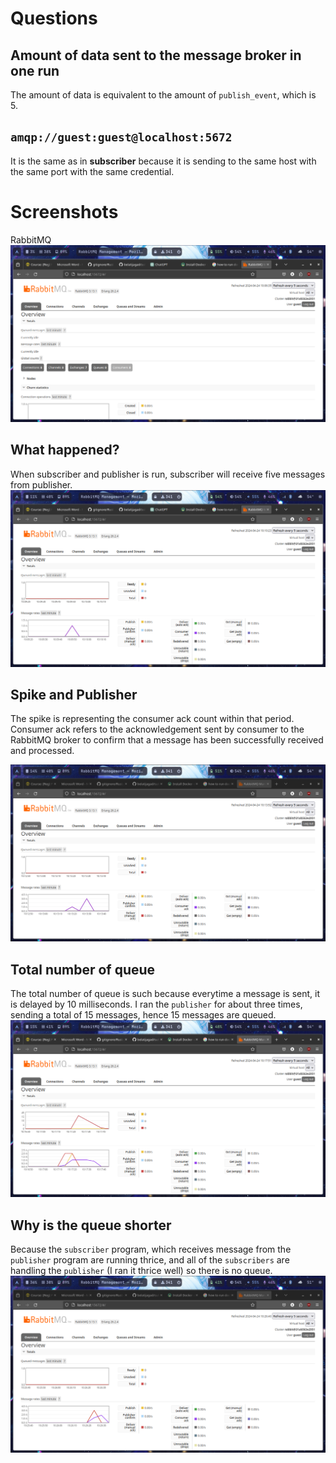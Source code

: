 # Questions
## Amount of data sent to the message broker in one run
The amount of data is equivalent to the amount of `publish_event`, which is 5.

## `amqp://guest:guest@localhost:5672`
It is the same as in **subscriber** because it is sending to the same host with the same port with the same credential.

# Screenshots
RabbitMQ
![Alt text](image.png)

## What happened?
When subscriber and publisher is run, subscriber will receive five messages from publisher.
![Alt text](image-1.png)

## Spike and Publisher
The spike is representing the consumer ack count within that period. Consumer ack refers to the acknowledgement sent by consumer to the RabbitMQ broker to confirm that a message has been successfully received and processed.

![Alt text](image-2.png)

## Total number of queue
The total number of queue is such because everytime a message is sent, it is delayed by 10 milliseconds. I ran the `publisher` for about three times, sending a total of 15 messages, hence 15 messages are queued.
![Alt text](image-3.png)

## Why is the queue shorter
Because the `subscriber` program, which receives message from the `publisher` program are running thrice, and all of the `subscribers` are handling the `publisher` (I ran it thrice well) so there is no queue.
![Alt text](image-5.png)